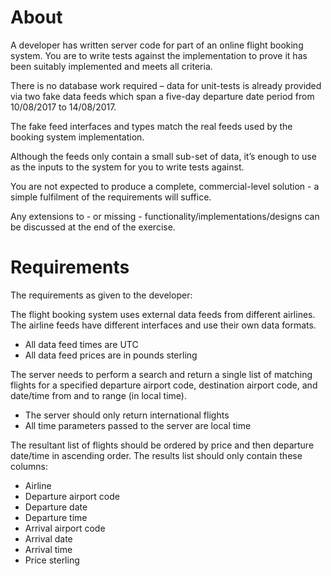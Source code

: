 # About

A developer has written server code for part of an online flight booking system. You are to write tests against the implementation to prove it has been suitably implemented and meets all criteria.

There is no database work required – data for unit-tests is already provided via two fake data feeds which span a five-day departure date period from 10/08/2017 to 14/08/2017.

The fake feed interfaces and types match the real feeds used by the booking system implementation.

Although the feeds only contain a small sub-set of data, it’s enough to use as the inputs to the system for you to write tests against.

You are not expected to produce a complete, commercial-level solution - a simple fulfilment of the requirements will suffice.

Any extensions to - or missing - functionality/implementations/designs can be discussed at the end of the exercise.


# Requirements

The requirements as given to the developer:

The flight booking system uses external data feeds from different airlines.
The airline feeds have different interfaces and use their own data formats.
  - All data feed times are UTC
  - All data feed prices are in pounds sterling

The server needs to perform a search and return a single list of matching flights for a specified departure airport code, destination airport code, and date/time from and to range (in local time).
  - The server should only return international flights
  - All time parameters passed to the server are local time

The resultant list of flights should be ordered by price and then departure date/time in ascending order.
The results list should only contain these columns:
  - Airline
  - Departure airport code
  - Departure date
  - Departure time
  - Arrival airport code
  - Arrival date
  - Arrival time
  - Price sterling
